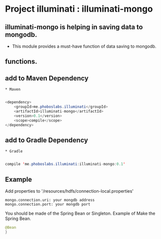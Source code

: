# Project illuminati : illuminati-mongo

## illuminati-mongo is helping in saving data to mongodb.

* This module provides a must-have function of data saving to mongodb.

## functions.

## add to Maven Dependency

    * Maven

```java

<dependency>
    <groupId>me.phoboslabs.illuminati</groupId>
    <artifactId>illuminati-mongo</artifactId>
    <version>0.1</version>
    <scope>compile</scope>
</dependency>
```

## add to Gradle Dependency

    * Gradle

```java

compile 'me.phoboslabs.illuminati:illuminati-mongo:0.1'
```

## Example

Add properties to '/resources/hdfs/connection-local.properties'

```properties
mongo.connection.uri: your mongdb address
mongo.connection.port: your mongdb port
``` 

You should be made of the Spring Bean or Singleton.
Example of Make the Spring Bean.

```java
@Bean
}
```